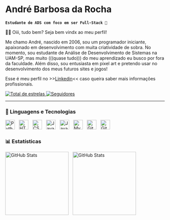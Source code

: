 #  André Barbosa da Rocha

**`Estudante de ADS com foco em ser Full-Stack 👾`**

👋😸 Oiii, tudo bem? Seja bem vindx ao meu perfil! 

Me chamo André, nascido em 2006, sou um programador iniciante, apaixonado em desenvolvimento com muita criatividade de sobra. No momento, sou estudante de Análise de Desenvolvimento de Sistemas na UAM-SP, mas muito (((quase tudo))) do meu aprendizado eu busco por fora da faculdade. Além disso, sou entusiasta em pixel art e pretendo usar no desenvolvimento dos meus futuros sites e jogos!

Esse é meu perfil no >>[Linkedin](https://www.linkedin.com/in/andre-barbosa-da-rocha/)<< caso queira saber mais informações profissionais.



<p align="left">
   </a> 
    <a href="https://github.com/bbsrch?tab=repositories&sort=stargazers">
        <img 
            alt="Total de estrelas" 
            title="Já dá pra fazer uma constelação?" 
            src="https://custom-icon-badges.demolab.com/github/stars/bbsrch?color=55960c&style=for-the-badge&labelColor=488207&logo=star&label=estrelas"
        />
    </a>
    <a href="https://github.com/bbsrch?tab=followers">
        <img 
            alt="Seguidores" 
            title="Me segue aí, por favorzinhu" 
            src="https://custom-icon-badges.demolab.com/github/followers/bbsrch?color=236ad3&labelColor=1155ba&style=for-the-badge&logo=github&label=Seguidores&logoColor=white"
        />
    </a>
</p>

---

### 🤖 Linguagens e Tecnologias

<img 
    align="left" 
    alt="Python" 
    title="Python"
    width="30px" 
    style="padding-right: 10px;" 
    src="https://cdn.jsdelivr.net/gh/devicons/devicon@latest/icons/python/python-original.svg" 
/>
<img 
    align="left" 
    alt="HTML"
    title="HTML" 
    width="30px" 
    style="padding-right: 10px;" 
    src="https://cdn.jsdelivr.net/gh/devicons/devicon@latest/icons/html5/html5-original.svg" 
/>
<img 
    align="left" 
    alt="CSS" 
    title="CSS"
    width="30px" 
    style="padding-right: 10px;" 
    src="https://cdn.jsdelivr.net/gh/devicons/devicon@latest/icons/css3/css3-original.svg" 
/>
<img 
    align="left" 
    alt="JavaScript" 
    title="JavaScript"
    width="30px" 
    style="padding-right: 10px;" 
    src="https://imgs.search.brave.com/7t_jR7sY58dEIBGI4C4JZnTqaRgyhrzx7P4seOnBtEo/rs:fit:860:0:0:0/g:ce/aHR0cHM6Ly9pbWFn/ZXMuc2Vla2xvZ28u/Y29tL2xvZ28tcG5n/LzMzLzIvamF2YXNj/cmlwdC1sb2dvLXBu/Z19zZWVrbG9nby0z/MzA1NDEucG5n" 
/>
<img 
    align="left" 
    alt="Java"
    title="Java" 
    width="30px" 
    style="padding-right: 10px;" 
    src="https://cdn.jsdelivr.net/gh/devicons/devicon@latest/icons/java/java-original.svg"
/>
<img 
    align="left" 
    alt="MySQL" 
    title="MySQL"
    width="30px" 
    style="padding-right: 10px;" 
    src="https://cdn.jsdelivr.net/gh/devicons/devicon@latest/icons/mysql/mysql-original.svg" 
/>
<img 
    align="left" 
    alt="Git" 
    title="Git"
    width="30px" 
    style="padding-right: 10px;" 
    src="https://cdn.jsdelivr.net/gh/devicons/devicon@latest/icons/git/git-original.svg" 
/>
<img 
    align="left" 
    alt="GitHub" 
    title="GitHub"
    width="30px" 
    style="padding-right: 10px;" 
    src="https://cdn.jsdelivr.net/gh/devicons/devicon@latest/icons/github/github-original.svg" 
/>



<br/>
<br/>

### 📊 Estatísticas

<p>
  <img 
    align="left" 
    alt="GitHub Stats" 
    height="200" 
    style="padding-right: 10px;" 
    src="https://github-readme-stats.vercel.app/api?username=bbsrch&show_icons=true&layout=compact&theme=dark&locale=pt-br" 
  />

<img 
      align="left" 
      alt="GitHub Stats" 
      height="200" 
      src="https://github-readme-stats.vercel.app/api/top-langs/?username=bbsrch&theme=dark&custom_title=Tecnologias&langs_count=9" 
  />

</p>

